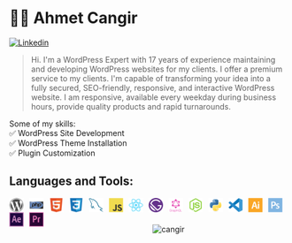 # :man_technologist: Ahmet Cangir

[![Linkedin](https://img.shields.io/badge/-LinkedIn-blue?style=flat-square&logo=Linkedin&logoColor=white)](https://www.linkedin.com/in/ahmetcangir)


> Hi. I'm a WordPress Expert with 17 years of experience maintaining and developing WordPress websites for my clients. I offer a premium service to my clients. I'm capable of transforming your idea into a fully secured, SEO-friendly, responsive, and interactive WordPress website. I am responsive, available every weekday during business hours, provide quality products and rapid turnarounds.

Some of my skills:  
✅ WordPress Site Development  
✅ WordPress Theme Installation  
✅ Plugin Customization  

## Languages and Tools:
<img align="left" alt="WordPress" width="26px" src="https://github.com/devicons/devicon/blob/v2.15.1/icons/wordpress/wordpress-plain.svg" style="padding-right:10px;" />
<img align="left" alt="PHP" width="26px" src="https://github.com/devicons/devicon/blob/v2.15.1/icons/php/php-original.svg" style="padding-right:10px;" />
<img align="left" alt="HTML5" width="26px" src="https://github.com/devicons/devicon/blob/v2.15.1/icons/html5/html5-original.svg" style="padding-right:10px;" />
<img align="left" alt="CSS3" width="26px" src="https://github.com/devicons/devicon/blob/v2.15.1/icons/css3/css3-original.svg" style="padding-right:10px;" />
<img align="left" alt="MySQL" width="26px" src="https://github.com/devicons/devicon/blob/v2.15.1/icons/mysql/mysql-original.svg" style="padding-right:10px;" />
<img align="left" alt="Javascript" width="26px" src="https://github.com/devicons/devicon/blob/v2.15.1/icons/javascript/javascript-original.svg" style="padding-right:10px;" />
<img align="left" alt="React" width="26px" src="https://github.com/devicons/devicon/blob/v2.15.1/icons/react/react-original.svg" style="padding-right:10px;" />
<img align="left" alt="Gatsby" width="26px" src="https://github.com/devicons/devicon/blob/v2.15.1/icons/gatsby/gatsby-original.svg" style="padding-right:10px;" />
<img align="left" alt="GraphQL" width="26px" src="https://github.com/devicons/devicon/blob/v2.15.1/icons/graphql/graphql-plain-wordmark.svg" style="padding-right:10px;" />
<img align="left" alt="Node.js" width="26px" src="https://github.com/devicons/devicon/blob/v2.15.1/icons/nodejs/nodejs-original.svg" style="padding-right:10px;" />
<img align="left" alt="Python" width="26px" src="https://github.com/devicons/devicon/blob/v2.15.1/icons/python/python-original.svg" style="padding-right:10px;" />
<img align="left" alt="Visual Studio Code" width="26px" src="https://github.com/devicons/devicon/blob/v2.15.1/icons/vscode/vscode-original.svg" style="padding-right:10px;" />
<img align="left" alt="Illustrator" width="26px" src="https://github.com/devicons/devicon/blob/v2.15.1/icons/illustrator/illustrator-plain.svg" style="padding-right:10px;" />
<img align="left" alt="Photoshop" width="26px" src="https://github.com/devicons/devicon/blob/v2.15.1/icons/photoshop/photoshop-plain.svg" style="padding-right:10px;" />
<img align="left" alt="After Effects" width="26px" src="https://github.com/devicons/devicon/blob/v2.15.1/icons/aftereffects/aftereffects-original.svg" style="padding-right:10px;" />
<img align="left" alt="Premiere Pro" width="26px" src="https://github.com/devicons/devicon/blob/v2.15.1/icons/premierepro/premierepro-original.svg" style="padding-right:10px;" />
<br />
<br />
<p align="center"><img src="https://github-readme-stats.vercel.app/api?username=cangir&show_icons=true" alt="cangir" /></p>
